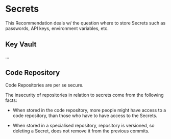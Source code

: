 # Secrets

This Recommendation deals w/ the question where to store Secrets such as passwords, API keys, environment variables, etc.

## Key Vault

...

## Code Repository

Code Repositories are per se secure.

The insecurity of repositories in relation to secrets come from the following facts:

* When stored in the code repository, more people might have access to a code repository, than those who have to have access to the Secrets.

* When stored in a specialised repository, repository is versioned, so deleting a Secret, does not remove it from the previous commits.
